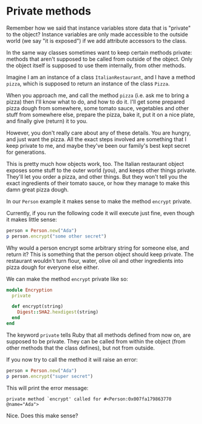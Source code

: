 # Private methods

Remember how we said that instance variables store data that is "private" to
the object? Instance variables are only made accessible to the outside world
(we say "it is exposed") if we add attribute accessors to the class.

In the same way classes sometimes want to keep certain methods private: methods
that aren't supposed to be called from outside of the object. Only the object
itself is supposed to use them internally, from other methods.

Imagine I am an instance of a class `ItalianRestaurant`, and I have a method
`pizza`, which is supposed to return an instance of the class `Pizza`.

When you approach me, and call the method `pizza` (i.e. ask me to bring a
pizza) then I'll know what to do, and how to do it. I'll get some prepared
pizza dough from somewhere, some tomato sauce, vegetables and other stuff from
somewhere else, prepare the pizza, bake it, put it on a nice plate, and finally
give (return) it to you.

However, you don't really care about any of these details. You are hungry, and
just want the pizza. All the exact steps involved are something that I keep
private to me, and maybe they've been our family's best kept secret for
generations.

This is pretty much how objects work, too. The Italian restaurant object
exposes some stuff to the outer world (you), and keeps other things private.
They'll let you order a pizza, and other things. But they won't tell you the
exact ingredients of their tomato sauce, or how they manage to make this damn
great pizza dough.

In our `Person` example it makes sense to make the method `encrypt` private.

Currently, if you run the following code it will execute just fine, even though
it makes little sense:

```ruby
person = Person.new("Ada")
p person.encrypt("some other secret")
```

Why would a person encrypt some arbitrary string for someone else, and return
it? This is something that the person object should keep private. The
restaurant wouldn't turn flour, water, olive oil and other ingredients into
pizza dough for everyone else either.

We can make the method `encrypt` private like so:

```ruby
module Encryption
  private

  def encrypt(string)
    Digest::SHA2.hexdigest(string)
  end
end
```

The keyword `private` tells Ruby that all methods defined from now on, are
supposed to be private. They can be called from within the object (from other
methods that the class defines), but not from outside.

If you now try to call the method it will raise an error:

```ruby
person = Person.new("Ada")
p person.encrypt("super secret")
```

This will print the error message:

```
private method `encrypt' called for #<Person:0x007fa179863770 @name="Ada">
```

Nice. Does this make sense?
